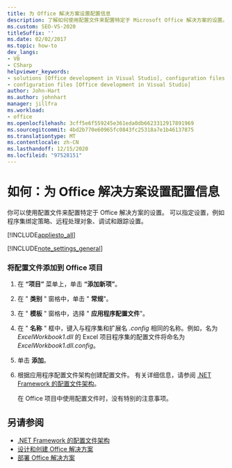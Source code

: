 ```yaml
---
title: 为 Office 解决方案设置配置信息
description: 了解如何使用配置文件来配置特定于 Microsoft Office 解决方案的设置。
ms.custom: SEO-VS-2020
titleSuffix: ''
ms.date: 02/02/2017
ms.topic: how-to
dev_langs:
- VB
- CSharp
helpviewer_keywords:
- solutions [Office development in Visual Studio], configuration files
- configuration files [Office development in Visual Studio]
author: John-Hart
ms.author: johnhart
manager: jillfra
ms.workload:
- office
ms.openlocfilehash: 3cff5e6f559245e361eda0db6623312917891969
ms.sourcegitcommit: 4bd2b770e60965fc0843fc25318a7e1b46137875
ms.translationtype: MT
ms.contentlocale: zh-CN
ms.lasthandoff: 12/15/2020
ms.locfileid: "97528151"
---
```

# <a name="how-to-set-up-configuration-information-for-an-office-solution"></a>如何：为 Office 解决方案设置配置信息
  你可以使用配置文件来配置特定于 Office 解决方案的设置。 可以指定设置，例如程序集绑定策略、远程处理对象、调试和跟踪设置。

 [!INCLUDE[appliesto_all](../vsto/includes/appliesto-all-md.md)]

 [!INCLUDE[note_settings_general](../sharepoint/includes/note-settings-general-md.md)]

### <a name="to-add-a-configuration-file-to-your-office-project"></a>将配置文件添加到 Office 项目

1. 在 **“项目”** 菜单上，单击 **“添加新项”**。

2. 在 " **类别** " 窗格中，单击 " **常规**"。

3. 在 " **模板** " 窗格中，选择 " **应用程序配置文件**"。

4. 在 " **名称** " 框中，键入与程序集和扩展名 *.config* 相同的名称。例如，名为 *ExcelWorkbook1.dll* 的 Excel 项目程序集的配置文件将命名为 *ExcelWorkbook1.dll.config*。

5. 单击 **添加**。

6. 根据应用程序配置文件架构创建配置文件。 有关详细信息，请参阅 [.NET Framework 的配置文件架构](/dotnet/framework/configure-apps/file-schema/index)。

   在 Office 项目中使用配置文件时，没有特别的注意事项。

## <a name="see-also"></a>另请参阅
- [.NET Framework 的配置文件架构](/dotnet/framework/configure-apps/file-schema/index)
- [设计和创建 Office 解决方案](../vsto/designing-and-creating-office-solutions.md)
- [部署 Office 解决方案](../vsto/deploying-an-office-solution.md)
